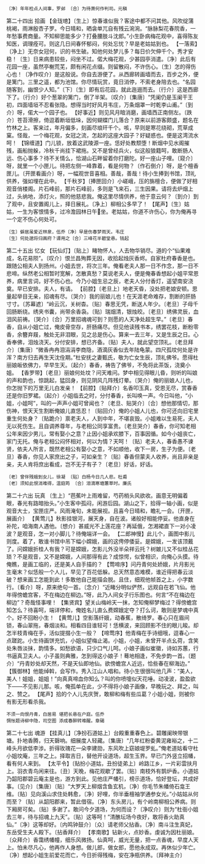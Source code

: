 <!-- { "loadSidebar": true } -->
    〔净〕年年检点人间事，罗邺 〔合〕为待萧何作判司。元稹

第二十四出 拾画
    【金珑璁】〔生上〕惊春谁似我？客途中都不问其他。风吹绽蒲桃褐，雨淋殷杏子罗。今日晴和，晒衾单兀自有残云涴涴。“脉脉梨花春院香，一年愁事费商量。不知柳思能多少？打叠腰肢斗沈郎。”小生卧病梅花观中，喜得陈友知医，调理痊可。则这几日间春怀郁闷，何处忘忧？早是老姑姑到也。
    【一落索】〔净上〕无奈女冠何，识的书生破。知他何处梦儿多？每日价欠伸千个。秀才安稳！〔生〕日来病患较些，闷坐不过。偌大梅花观，少甚园亭消遣。〔净〕此后有花园一座，虽然亭榭荒芜，颇有闲花点缀。则留散闷，不许伤心。〔生〕怎的得伤心也！〔净作叹介〕是这般说。你自去游便了。从西廊转画墙而去，百步之外，便是篱门。三里之遥，都为池馆。你尽情玩赏，竟日消停，不索老身陪去也。“名园随客到，幽恨少人知。”〔下〕〔生〕即有后花园，就此迤逦而去。〔行介〕这是西廊下了。〔行介〕好个葱翠的篱门，倒了半架。〔叹介〕〔集唐〕“凭阑仍是玉阑干王初，四面墙垣不忍看张隐。想得当时好风月韦庄，万条烟罩一时乾李山甫。”〔到介〕呀，偌大一个园子也。
    【好事近】则见风月暗消磨，画墙西正南侧左。〔跌介〕苍苔滑擦，倚逗着断垣低垛，因何蝴蝶门儿落合？原来以前游客颇盛，题名在竹林之上。客来过，年月偏多，刻画尽琅玕千个。咳，早则是寒花绕砌，荒草成窠。怪哉，一个梅花观，女冠之流，怎起的这座大园子？好疑惑也。便是这湾流水呵！
    【锦缠道】门儿锁，放着这武陵源一座。恁好处教颓堕！断烟中见水阁摧残，画船抛躲，冷秋千尚挂下裙拖。又不是曾经兵火，似这般狼籍呵，敢断肠人远、伤心事多？待不关情么，恰湖山石畔留着你打磨陀。好一座山子哩。〔窥介〕呀，就里一个小匣儿。待把左侧一峰靠着，看是何物？〔作石倒介〕呀，是个檀香匣儿。〔开匣看画介〕呀，一幅观世音喜相。善哉，善哉！待小生捧到书馆，顶礼供养，强如埋在此中。
    【千秋岁】〔捧匣回介〕小嵯峨，压的旃檀合，便做了好相观音俏楼阁。片石峰前，那片石峰前，多则是飞来石，三生因果。请将去炉烟上过，头纳地，添灯火，照的他慈悲我。俺这里尽情供养，他于意云何？〔到介〕到了观中，且安置阁儿上，择日展礼。〔净上〕柳相公多早了！
    【尾声】〔生〕姑姑，一生为客恨情多，过冷澹园林日午坐。老姑姑，你道不许伤心，你为俺再寻一个定不伤心何处可。

    〔生〕僻居虽爱近林泉，伍乔〔净〕早是伤春梦雨天。韦庄
    〔生〕何处邈将归画府？谭用之〔合〕三峰花半碧堂悬。钱起

第二十五出 忆女
    【玩仙灯】〔贴上〕睹物怀人，人去物华销尽。道的个“仙果难成，名花易陨”。〔叹介〕恨兰昌殉葬无因，收拾起烛灰香烬。自家杜府春香是也。跟随公相夫人到扬州。小姐去世，将次三年。俺看老夫人那一日不作念，那一日不悲啼。纵然老公相暂时宽解，怎散真愁？莫说老夫人，便是俺春香想起小姐平常恩养，病里言词，好不伤心也。今乃小姐生忌之辰，老夫人分付香灯，遥望南安浇奠。早已安排。夫人，有请。
    【前腔】〔老旦上〕地老天昏，没处把老娘安顿。思量起举目无亲，招魂有尽。〔哭介〕我的丽娘儿也！在天涯老命难存，割断的肝肠寸寸。〔苏幕遮〕“岭云沉，关树杳。〔贴〕春思无凭，断送人年少。〔老旦〕子母千回肠断绕。绣夹书囊，尚带余香袅。〔贴〕瑞烟清，银烛皎。〔老旦〕绣佛灵辰，血泪风前祷。〔哭介〕〔合〕万里招魂魂可到？则愿的人天净处超生早。”〔老旦〕春香，自从小姐亡过，俺皮骨空存，肝肠痛尽。但见他读残书本，绣罢花枝，断粉零香，余簪弃屐，触处无非泪眼，见之总是伤心。算来一去三年，又是生辰之日。心香奉佛，泪烛浇天。分付安排，想已齐备。〔贴〕夫人，就此望空顶礼。〔老旦拜介〕〔集唐〕“微香冉冉泪涓涓李商隐，酒滴灰香似去年陆龟蒙。四尺孤坟何处是许浑？南方归去再生天沈佺期。”杜安抚之妻甄氏，敬为亡女生辰，顶礼佛爷。愿得杜丽娘皈依佛力，早早生天。〔起介〕春香，祷告了佛爷，不免将此茶饭，浇奠小姐。
    【香罗带】〔老旦〕丽娘何处坟？问天难问。梦中相见得眼儿昏，则听的叫娘的声和韵也，惊跳起，猛回身，则见阴风几阵残灯晕。〔哭介〕俺的丽娘人儿也，你怎抛下的万里无儿白发亲！
    【前腔】〔贴拜介〕名香叩玉真，受恩无尽，赏春香还是你旧罗裙。〔起介〕小姐临去之时，分付春香，长叫唤一声。今日叫他，“小姐，小姐呵”，叫的一声声小姐可曾闻也？〔老旦、贴哭介〕〔合〕想他那情切，那伤神，恨天天生割断俺娘儿直恁忍！〔贴回介〕俺的小姐人儿也，你可还向旧宅里重生何处身？〔贴跪介〕禀老夫人，人到中年，不堪哀毁。小姐难以生易死，夫人无以死伤生。且自调养尊年，与老相公同享富贵。〔老旦哭介〕春香，你可知老相公年来因少男儿，常有娶小之意？止因小姐承欢膝下，百事因循。如今小姐丧亡，家门无托。俺与老相公闷怀相对，何以为情？天呵！〔贴〕老夫人，春香愚不谏贤，依夫人所言，既然老相公有娶小之意，不如顺他，收下一房，生子为便。〔老旦〕春香，你见人家庶出之子，可如亲生？〔贴〕春香但蒙夫人收养，尚且非亲是亲，夫人肯将庶出看成，岂不无子有子？〔老旦〕好话，好话。

    〔老〕曾伴残蛾到女儿，徐凝 〔贴〕白杨今日几人悲。杜甫
    〔老〕须知此恨消难得，温庭筠 〔合〕泪滴寒塘蕙草时。廉氏

第二十六出 玩真
    〔生上〕“芭蕉叶上雨难留，芍药梢头风欲收。画意无明偏着眼，春光有路暗抬头。”小生客中孤闷，闲游后园。湖山之下，拾得一轴小画，似是观音大士，宝匣庄严。风雨淹旬，未能展视。且喜今日晴和，瞻礼一会。〔开匣，展画介〕
    【黄莺儿】秋影挂银河，展天身，自在波。诸般好相能停妥。他直身在补陀，咱海南人遇他。〔想介〕甚威光不上莲花座？再延俄，怎湘裙直下一对小凌波？是观音，怎一对小脚儿？待俺端详一会。
    【二郎神慢】此儿个，画图中影儿则度。着了，敢谁书馆中吊下幅小嫦娥，画的这俜停倭妥。是嫦娥，一发该顶戴了。问嫦娥折桂人有我？可是嫦娥，怎影儿外没半朵祥云托？树皴儿又不似桂丛花琐？不是观音，又不是嫦娥，人间那得有此？成惊愕，似曾相识，向俺心头摸。待俺瞧，是画工临的，还是美人自手描的？
    【莺啼序】问丹青何处娇娥，片月影光生毫末？似恁般一个人儿，早见了百花低躲。总天然意态难模，谁近得把春云淡破？想来画工怎能到此！多敢他自己能描会脱。且住，细观他帧首之上，小字数行。〔看介〕呀，原来绝句一首。〔念介〕“近睹分明似俨然，远观自在若飞仙。他年得傍蟾宫客，不在梅边在柳边。”呀，此乃人间女子行乐图也。何言“不在梅边在柳边”？奇哉怪事哩！
    【集贤宾】望关山梅岭天一抹，怎知俺柳梦梅过？得傍蟾宫知怎么？待喜呵，端详停和，俺姓名儿直么费嫦娥定夺？打么诃，敢则是梦魂中真个。好不回盼小生！
    【黄莺儿】空影落纤娥，动春蕉，散绮罗。春心只在眉间锁，春山翠拖，春烟淡和。相看四目谁轻可！恁横波，来回顾影不住的眼儿睃。却怎半枝青梅在手，活似提掇小生一般？
    【啼莺序】他青梅在手诗细哦，逗春心一点蹉跎。小生待画饼充饥，小姐似望梅止渴。小姐，小姐，未曾开半点幺荷，含笑处朱唇淡抹，韵情多。如愁欲语，只少口气儿呵。小娘子画似崔徽，诗如苏蕙，行书逼真卫夫人。小子虽则典雅，怎到得这小娘子！蓦地相逢，不免步韵一首。〔题介〕“丹青妙处却天然，不是天仙即地仙。欲傍蟾宫人近远，恰些春在柳海边。”
    【簇御林】他能绰斡，会写作。秀入江山人唱和。待小生很很叫他几声：“美人，美人！姐姐，姐姐！”向真真啼血你知么？叫的你喷嚏似天花唾。动凌波，盈盈欲下——不见影儿那。咳，俺孤单在此，少不得将小娘子画像，早晚玩之、拜之，叫之、赞之。
    【尾声】拾的个人儿先庆贺，敢柳和梅有些瓜葛？小姐小姐，则被你有影无形看杀我。

    不须一向恨丹青，白居易 堪把长悬在户庭。伍乔
    惆怅题诗柳中隐，司空图 添成春醉转难醒。章碣

第二十七出 魂游
    【挂真儿】〔净扮石道姑上〕台殿重重春色上。碧雕阑映带银塘。扑地香腾，归天磬响。细展度人轻藏。〔集唐〕“几年红粉委黄泥雍裕之，十二峰头月欲低李涉。折得玫瑰花一朵李建勋，东风吹上窈娘堤罗虬。”俺老道姑看守杜小姐坟庵，三年之上。择取吉日，替他开设道场，超生玉界。早已门外竖立招幡，看有何人来到。
    【太平令】〔贴扮小道姑，丑扮徒弟上〕岭路江乡，一片彩雲扶月上。羽衣青鸟闲来往。〔丑〕天晚，梅花观歇了罢。〔贴〕南枝外有鹊炉香。小道姑乃韶阳郡碧云庵主是也，游方到此。见他庄严幡引，榜示道场，恰好登坛，共成好事。〔见介〕〔集唐〕〔贴〕“大罗天上柳烟含鱼玄机，〔净〕你毛节朱幡倚石龛王维。〔贴〕见向溪山求住处韩愈，〔净〕好哩，你半垂檀袖学通参女光。”小姑姑从何而至？〔贴〕从韶阳郡来，暂此借宿。〔净〕东头房儿，有个岭南柳相公养病。则下厢房可矣。〔贴〕多谢了。敢问今夕道场，为何而设？〔净叹介〕则为“杜衙小姐去三年，待与招魂上九天”。〔贴〕这等呵！”清醮坛场今夜好，敢将香火助真仙。”〔净〕这等却好。〔内鸣钟鼓介〕〔众〕请老师父拈香。〔净〕南斗注生真妃，东岳受生夫人殿下。〔拈香拜介〕
    【孝南歌】钻新火，点妙香。虔诚为因杜丽娘。〔众拜介〕香霭绣幡幢，细乐风微扬。仙真呵，威光无量，把一点香魂，早度人天上。怕未尽凡心，他再作人身想。做儿郎，做女郎，愿他永成双。再休似少年亡。〔净〕想起小姐生前爱花而亡，今日折得残梅，安在净瓶供养。〔拜神主介〕
